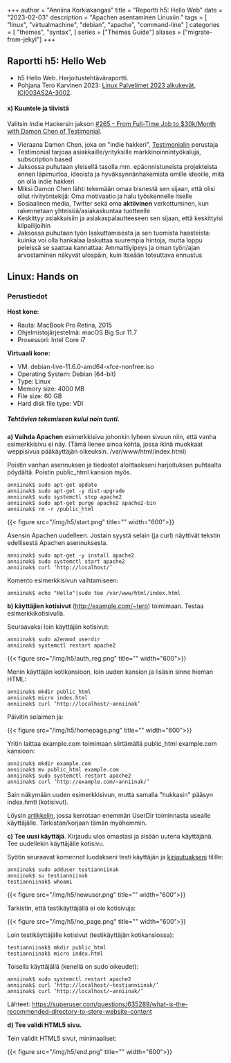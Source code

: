 +++
author = "Anniina Korkiakangas"
title = "Reportti h5: Hello Web"
date = "2023-02-03"
description = "Apachen asentaminen Linuxiin."
tags = [
    "linux",
    "virtualmachine",
    "debian",
    "apache",
    "command-line"
]
categories = [
    "themes",
    "syntax",
]
series = ["Themes Guide"]
aliases = ["migrate-from-jekyl"]
+++

## **Raportti h5: Hello Web**
- h5 Hello Web. Harjoitustehtäväraportti.
- Pohjana Tero Karvinen 2023: [Linux Palvelimet 2023 alkukevät, ICI003AS2A-3002](https://terokarvinen.com/2023/linux-palvelimet-2023-alkukevat/).

#### **x) Kuuntele ja tiivistä**  

Valitsin Indie Hackersin jakson [#265 - From Full-Time Job to $30k/Month with Damon Chen of Testimonial]().

- Vieraana Damon Chen, joka on "indie hakkeri", [Testimonialin](https://testimonial.to/resources/damon) perustaja
- Testimonial tarjoaa asiakkaille/yrityksille markkinoinnintyökaluja, subscription based
- Jaksossa puhutaan yleisellä tasolla mm. epäonnistuneista projekteista ennen läpimurtoa, ideoista ja hyväksynnänhakemista omille ideoille, mitä on olla indie hakkeri
- Miksi Damon Chen lähti tekemään omaa bisnestä sen sijaan, että olisi ollut rivityöntekijä: Oma motivaatio ja halu työskennelle itselle
- Sosiaalinen media, Twitter sekä oma **aktiivinen** verkottuminen, kun rakennetaan yhteisöä/asiakaskuntaa tuotteelle 
- Keskittyy asiakkaisiin ja asiakaspalautteeseen sen sijaan, että keskittyisi kilpailijoihin
- Jaksossa puhutaan työn laskuttamisesta ja sen tuomista haasteista: kuinka voi olla hankalaa laskuttaa suurempia hintoja, mutta loppu peleissä se saattaa kannattaa: Ammattiylpeys ja oman työn/ajan arvostaminen näkyvät ulospäin, kuin itseään toteuttava ennustus

## **Linux: Hands on**
### **Perustiedot** 

**Host kone:**
- Rauta: MacBook Pro Retina, 2015
- Ohjelmistojärjestelmä: macOS Big Sur 11.7
- Prosessori: Intel Core i7

**Virtuaali kone:**
- VM: debian-live-11.6.0-amd64-xfce-nonfree.iso
- Operating System: Debian (64-bit)
- Type: Linux
- Memory size: 4000 MB
- File size: 60 GB
- Hard disk file type: VDI

##### Tehtävien tekemiseen kului noin tunti.

**a) Vaihda Apachen** esimerkkisivu johonkin lyheen sivuun niin, että vanha esimerkkisivu ei näy. (Tämä lienee ainoa kohta, jossa ikinä muokkaat weppisivua pääkäyttäjän oikeuksin. /var/www/html/index.html)


Poistin vanhan asennuksen ja tiedostot aloittaakseni harjoituksen puhtaalta pöydältä. Poistin public_html kansion myös. 

    anniinak$ sudo apt-get update   
    anniinak$ sudo apt-get -y dist-upgrade
    anniinak$ sudo systemctl stop apache2
    anniinak$ sudo apt-get purge apache2 apache2-bin
    anniinak$ rm -r /public_html

{{< figure src="/img/h5/start.png" title="" width="600">}}

Asensin Apachen uudelleen. Jostain syystä selain (ja curl) näyttivät tekstin edellisestä Apachen asennuksesta.

    anniinak$ sudo apt-get -y install apache2
    anniinak$ sudo systemctl start apache2
    anniinak$ curl ‘http://localhost/’

Komento esimerkkisivun vaihtamiseen: 

    anniinak$ echo "Hello"|sudo tee /var/www/html/index.html

**b) käyttäjien kotisivut** (http://example.com/~tero) toimimaan. Testaa esimerkkikotisivulla.

Seuraavaksi loin käyttäjän kotisivut: 

    anniinak$ sudo a2enmod userdir
    anniinak$ systemctl restart apache2

{{< figure src="/img/h5/auth_reg.png" title="" width="600">}}

Menin käyttäjän kotikansioon, loin uuden kansion ja lisäsin sinne hieman HTML:

    anniinak$ mkdir public_html
    anniinak$ micro index.html
    anniinak$ curl ‘http://localhost/~anniinak’

Päivitin selaimen ja:

{{< figure src="/img/h5/homepage.png" title="" width="600">}}

Yritin laittaa example.com toimimaan siirtämällä public_html example.com kansioon:

    anniinak$ mkdir example.com
    anniinak$ mv public_html example.com
    anniinak$ sudo systemctl restart apache2
    anniinak$ curl ‘http://example.com/~anniinak/’

Sain näkymään uuden esimerkkisivun, mutta samalla "hukkasin" pääsyn index.hmtl (kotisivut).

Löysin  [artikkelin](https://httpd.apache.org/docs/2.2/mod/mod_userdir.html), jossa kerrotaan enemmän UserDir toiminnasta usealle käyttäjälle. Tarkistan/korjaan tämän myöhemmin.

**c) Tee uusi käyttäjä**. Kirjaudu ulos omastasi ja sisään uutena käyttäjänä. Tee uudellekin käyttäjälle kotisivu.

Syötin seuraavat komennot luodakseni testi käyttäjän ja [kirjautuakseni](https://unix.stackexchange.com/questions/3568/how-to-switch-between-users-on-one-terminal) tilille: 

    anniinak$ sudo adduser testianniinak
    anniinak$ su testianniinak
    testianniinak$ whoami

{{< figure src="/img/h5/newuser.png" title="" width="600">}}

Tarkistin, että testikäyttäjällä ei ole kotisivuja:

{{< figure src="/img/h5/no_page.png" title="" width="600">}}

Loin testikäyttäjälle kotisivut (testikäyttäjän kotikansiossa):

    testianniinak$ mkdir public_html
    testianniinak$ micro index.html

Toisella käyttäjällä (kenellä on sudo oikeudet):

    anniinak$ sudo systemctl restart apache2
    anniinak$ curl ‘http://localhost/~testianniinak/’
    anniinak$ curl ‘http://localhost/~anniinak/’

Lähteet: https://superuser.com/questions/635289/what-is-the-recommended-directory-to-store-website-content

**d) Tee validi HTML5 sivu.**

Tein validit HTML5 sivut, minimaaliset: 

{{< figure src="/img/h5/end.png" title="" width="600">}}






